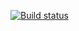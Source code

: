 [![Build status](https://ci.appveyor.com/api/projects/status/5q4og7syc2naea2k?svg=true)](https://ci.appveyor.com/project/AlexanderSheremet/object-reflection-proxy)
